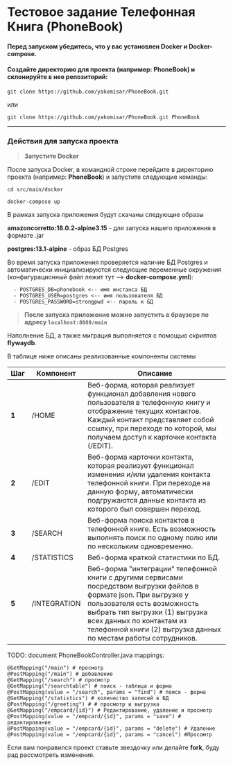 # __Тестовое задание Телефонная Книга (PhoneBook)__

#### Перед запуском убедитесь, что у вас установлен Docker и Docker-compose.
#### Создайте директорию для проекта (например: __PhoneBook__) и склонируйте в нее репозиторий:
```git clone https://github.com/yakomisar/PhoneBook.git```

 или 

```git clone https://github.com/yakomisar/PhoneBook.git PhoneBook```
- - - -

### __Действия для запуска проекта__
> __Запустите Docker__

После запуска Docker, в командной строке перейдите в директорию проекта (например: __PhoneBook__) и запустите следующие команды:

```cd src/main/docker```

```docker-compose up```

В рамках запуска приложения будут скачаны следующие образы

__amazoncorretto:18.0.2-alpine3.15__ - для запуска нашего приложения в формате .jar

__postgres:13.1-alpine__ - образ БД Postgres

Во время запуска приложения проверяется наличие БД Postgres и автоматически инициализируются следующие переменные окружения (конфигурационный файл лежит тут --> __docker-compose.yml__):

      - POSTGRES_DB=phonebook <-- имя инстанса БД
      - POSTGRES_USER=postgres <-- имя пользователя БД
      - POSTGRES_PASSWORD=strongpwd <-- пароль к БД

> __После запуска приложение можно запустить в браузере по адресу `localhost:8080/main`__

Наполнение БД, а также миграция выполняется с помощью скриптов __flywaydb__.

В таблице ниже описаны реализованные компоненты системы

Шаг | Компонент  | Описание 
------------- | ------------- | ------------- 
__1__ | /HOME  | Веб-форма, которая реализует функционал добавления нового пользователя в телефонную книгу и отображение текущих контактов. Каждый контакт представляет собой ссылку, при переходе по которой, мы получаем доступ к карточке контакта (/EDIT).
__2__ | /EDIT  | Веб-форма карточки контакта, которая реализует функционал изменения и/или удаления контакта телефонной книги. При переходе на данную форму, автоматически подгружаются данные контакта из которого был совершен переход.
__3__ | /SEARCH  | Веб-форма поиска контактов в телефонной книге. Есть возможность выполнять поиск по одному полю или по нескольким одновременно.
__4__ | /STATISTICS  | Веб-форма краткой статистики по БД.
__5__ | /INTEGRATION  | Веб-форма "интеграции" телефонной книги с другими сервисами посредством выгрузки файлов в формате json. При выгрузке у пользователя есть возможность выбрать тип выгрузки (1) выгрузка всех данных по контактам из телефонной книги (2) выгрузка данных по местам работы сотрудников.

TODO: document PhoneBookController.java mappings:
```@GetMapping("/greeting")
@GetMapping("/main") # просмотр
@PostMapping("/main") # добавление
@GetMapping("/search") # просмотр
@GetMapping("/searchtable") # поиск - таблица и форма
@PostMapping(value = "/search", params = "find") # поиск - форма
@GetMapping("/statistics") # количество записей в БД
@PostMapping("/greeting") # # просмотр и выгрузка
@GetMapping("/empcard/{id}") # Редактирование, удаление и просмотр
@PostMapping(value = "/empcard/{id}", params = "save") # редактирование
@PostMapping(value = "/empcard/{id}", params = "delete") # Удаление
@PostMapping(value = "/empcard/{id}", params = "cancel") #Просомтр
```

Если вам понравился проект ставьте звездочку или делайте __fork__, буду рад рассмотреть изменения.
